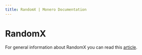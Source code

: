 ```yaml
---
title: RandomX | Monero Documentation
---
```

# RandomX

For general information about RandomX you can read this [article](https://www.monerooutreach.org/stories/RandomX.html).
